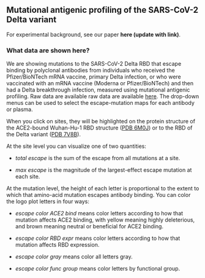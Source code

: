## Mutational antigenic profiling of the SARS-CoV-2 Delta variant

For experimental background, see our paper **here (update with link)**.

### What data are shown here?
We are showing mutations to the SARS-CoV-2 Delta RBD that escape binding by polyclonal antibodies from individuals who received the Pfizer/BioNTech mRNA vaccine, primary Delta infection, or who were vaccinated with an mRNA vaccine (Moderna or Pfizer/BioNTech) and then had a Delta breakthrough infection, measured using mutational antigenic profiling. Raw data are available raw data are available [here](https://github.com/jbloomlab/SARS-CoV-2-RBD_Delta/blob/main/results/supp_data/aggregate_raw_data.csv).
The drop-down menus can be used to select the escape-mutation maps for each antibody or plasma.

When you click on sites, they will be highlighted on the protein structure of the ACE2-bound Wuhan-Hu-1 RBD structure ([PDB 6M0J](https://www.rcsb.org/structure/6M0J)) or to the RBD of the Delta variant ([PDB 7V8B](https://www.rcsb.org/structure/7v8b)).

At the site level you can visualize one of two quantities:

 - *total escape* is the sum of the escape from all mutations at a site.

 - *max escape* is the magnitude of the largest-effect escape mutation at each site.

At the mutation level, the height of each letter is proportional to the extent to which that amino-acid mutation escapes antibody binding.
You can color the logo plot letters in four ways:

 - *escape color ACE2 bind* means color letters according to how that mutation affects ACE2 binding, with yellow meaning highly deleterious, and brown meaning neutral or beneficial for ACE2 binding.

 - *escape color RBD expr* means color letters according to how that mutation affects RBD expression.

 - *escape color gray* means color all letters gray.

 - *escape color func group* means color letters by functional group.
